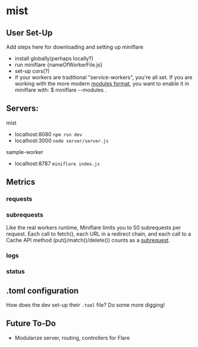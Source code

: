 # mist

<!--
NOTE: Do some more research into this function
ROLE: This function works so and so
TEST: -> WORKS
-->


## User Set-Up
Add steps here for downloading and setting up miniflare
- install globally(perhaps locally?)
- run miniflare {nameOfWorkerFile.js}
- set-up cors(?)
- if your workers are traditional "service-workers", you're all set. If you are working with the more modern [modules format](https://miniflare.dev/core/modules), you want to enable it in miniflare with: $ miniflare --modules 
.


## Servers:
mist
- localhost:8080 `npm run dev`
- localhost:3000 `node server/server.js`

sample-worker
- localhost:8787 `miniflare index.js`


## Metrics

### requests
### subrequests
Like the real workers runtime, Miniflare limits you to 50 subrequests per request. Each call to fetch(), each URL in a redirect chain, and each call to a Cache API method (put()/match()/delete()) counts as a [subrequest](https://miniflare.dev/core/standards).
### logs
### status


## .toml configuration
How does the dev set-up their `.toml` file? Do some more digging!


## Future To-Do
- Modularize server, routing, controllers for Flare
